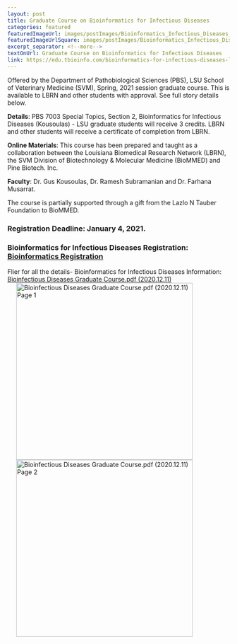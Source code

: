 ```yaml
--- 
layout: post
title: Graduate Course on Bioinformatics for Infectious Diseases
categories: featured
featuredImageUrl: images/postImages/Bioinformatics_Infectious_Diseases_2021.png
featuredImageUrlSquare: images/postImages/Bioinformatics_Infectious_Diseases_2021.png
excerpt_separator: <!--more-->
textOnUrl: Graduate Course on Bioinformatics for Infectious Diseases
link: https://edu.tbioinfo.com/bioinformatics-for-infectious-diseases-lsu
--- 
```


Offered by the Department of Pathobiological Sciences (PBS), LSU School of Veterinary Medicine (SVM), Spring, 2021 session graduate course. This is available to LBRN and other students with approval. See full story details below.<!--more-->

**Details**: PBS 7003 Special Topics, Section 2, Bioinformatics for Infectious Diseases (Kousoulas) - LSU graduate students will receive 3 credits. LBRN and other students will receive a certificate of completion from LBRN.

**Online Materials**: This course has been prepared and taught as a collaboration between the Louisiana Biomedical Research Network (LBRN), the SVM Division of Biotechnology & Molecular Medicine (BioMMED) and Pine Biotech. Inc. 

**Faculty**: Dr. Gus Kousoulas, Dr. Ramesh Subramanian and Dr. Farhana Musarrat.

The course is partially supported through a gift from the Lazlo N Tauber Foundation to BioMMED.

### Registration Deadline: **January 4, 2021**.

### Bioinformatics for Infectious Diseases Registration: <a href="https://edu.tbioinfo.com/bioinformatics-for-infectious-diseases-lsu">Bioinformatics Registration</a>

Flier for all the details- Bioinformatics for Infectious Diseases Information:
<a href="https://lbrn.lsu.edu/downloads/Bioinfectious Diseases Graduate Course.2020.12.11.pdf" alt="" target="_blank">Bioinfectious Diseases Graduate Course.pdf (2020.12.11)</a>
<br>
<a href="https://lbrn.lsu.edu/downloads/Bioinfectious Diseases Graduate Course.2020.12.11.pdf" alt="" target="_blank"><img src="https://lbrn.lsu.edu/images/postImages/Bioinfectious Diseases Graduate Course.2020.12.11.p1.png" alt="Bioinfectious Diseases Graduate Course.pdf (2020.12.11) Page 1" style="float:center;width:400px;border:0;padding-left:20px;"></a>
<br>
<a href="https://lbrn.lsu.edu/downloads/Bioinfectious Diseases Graduate Course.2020.12.11.pdf" alt="" target="_blank"><img src="https://lbrn.lsu.edu/images/postImages/Bioinfectious Diseases Graduate Course.2020.12.11.p2.png" alt="Bioinfectious Diseases Graduate Course.pdf (2020.12.11) Page 2" style="float:center;width:400px;border:0;padding-left:20px;"></a>



